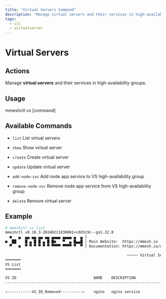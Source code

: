 ```yaml
---
title: "Virtual Servers Command"
description: "Manage virtual servers and their services in high-availability groups."
tags:
  - cli
  - virtualserver
---
```


# Virtual Servers


## Actions

Manage **virtual servers** and their services in high-availability groups.


## Usage

  mmeshctl vs [command]

## Available Commands

- `list`            List virtual servers

- `show`            Show virtual server

- `create`          Create virtual server

- `update`          Update virtual server

- `add-node-svc`    Add node app service to VS high-availability group

- `remove-node-svc` Remove node app service from VS high-availability group

- `delete`          Remove virtual server

## Example

```bash
# mmeshctl vs list
mmeshctl v0.10.3-20240221030001+cdd3c9c--go1.22.0
  ■   ▄  ▄▄ ▄▄ ▄▄ ▄▄ ▄▄▄▄ ▄▄▄▄ ▄  ▄ │
■  ██    █ ▄ █ █ ▄ █ █■   ▀  ▄ █▄▄█ │ Main Website:  https://mmesh.io
  ▀   ■  ▀ ▀ ▀ ▀ ▀ ▀ ▀▀▀▀ ▀▀▀▀ ▀  ▀ │ Documentation: https://mmesh.io/docs

                                                       ───── Virtual Servers ≡
═══════
VS List
═══════

VS ID                               	NAME 	DESCRIPTION                      
---------------------------------------------------------------------------------
                    	
<-----------VS_ID_Removed---------->	nginx	nginx service                   	

```
